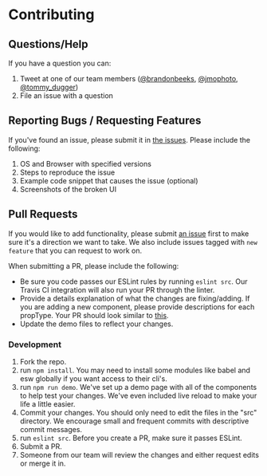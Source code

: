 # Contributing

## Questions/Help

If you have a question you can:

1. Tweet at one of our team members ([@brandonbeeks](http://twitter.com/brandonbeeks), [@jmophoto](http://twitter.com/jmophoto), [@tommy_dugger](http://twitter.com/tommy_dugger))
2. File an issue with a question

## Reporting Bugs / Requesting Features

If you've found an issue, please submit it in [the issues](https://github.com/mxenabled/mx-react-components/issues). Please include the following:

1. OS and Browser with specified versions
2. Steps to reproduce the issue
3. Example code snippet that causes the issue (optional)
4. Screenshots of the broken UI

## Pull Requests

If you would like to add functionality, please submit [an issue](https://github.com/mx-react-components/issues)
first to make sure it's a direction we want to take. We also include issues tagged with `new feature` that you can
request to work on.

When submitting a PR, please include the following:
* Be sure you code passes our ESLint rules by running `eslint src`. Our Travis CI integration will also run your PR through the linter.
* Provide a details explanation of what the changes are fixing/adding. If you are adding a new component, please provide descriptions for each
propType. Your PR should look similar to [this](https://github.com/mxenabled/mx-react-components/pull/17).
* Update the demo files to reflect your changes.

### Development

1. Fork the repo.
2. run `npm install`. You may need to install some modules like babel and esw globally if you want access to their cli's.
3. run `npm run demo`. We've set up a demo page with all of the components to help test your changes. We've even included live reload to make your life a little easier.
4. Commit your changes. You should only need to edit the files in the "src" directory. We encourage small and frequent commits with descriptive commit messages.
5. run `eslint src`. Before you create a PR, make sure it passes ESLint.
6. Submit a PR.
7. Someone from our team will review the changes and either request edits or merge it in.
